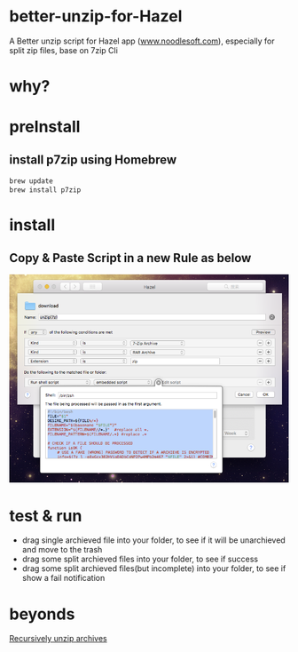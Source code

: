 # better-unzip-for-Hazel
A Better unzip script for Hazel app (www.noodlesoft.com), especially for split zip files, base on 7zip Cli

# why?


# preInstall

## install p7zip using Homebrew

```
brew update
brew install p7zip

```

# install

## Copy & Paste Script in a new Rule as below
![Screenshot](./config.png)


# test & run

* drag single archieved file into your folder, to see if it will be unarchieved and move to the trash
* drag some split archieved files into your folder, to see if success
* drag some split archieved files(but incomplete) into your folder, to see if show a fail notification

# beyonds

[Recursively unzip archives](https://www.noodlesoft.com/manual/hazel/advanced-topics/processing-subfolders/)
